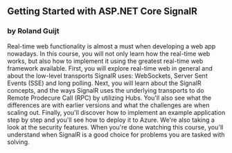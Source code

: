 ## Getting Started with ASP.NET Core SignalR
### by Roland Guijt

Real-time web functionality is almost a must when developing a web app nowadays. In this course, you will not only learn how the real-time web works, but also how to implement it using the greatest real-time web framework available. First, you will explore real-time web in general and about the low-level transports SignalR uses: WebSockets, Server Sent Events (SSE) and long polling. Next, you will learn about the SignalR concepts, and the ways SignalR uses the underlying transports to do Remote Prodecure Call (RPC) by utilizing Hubs. You'll also see what the differences are with earlier versions and what the challenges are when scaling out. Finally, you'll discover how to implement an example application step by step and you'll see how to deploy it to Azure. We're also taking a look at the security features. When you're done watching this course, you'll understand when SignalR is a good choice for problems you are tasked with solving.
